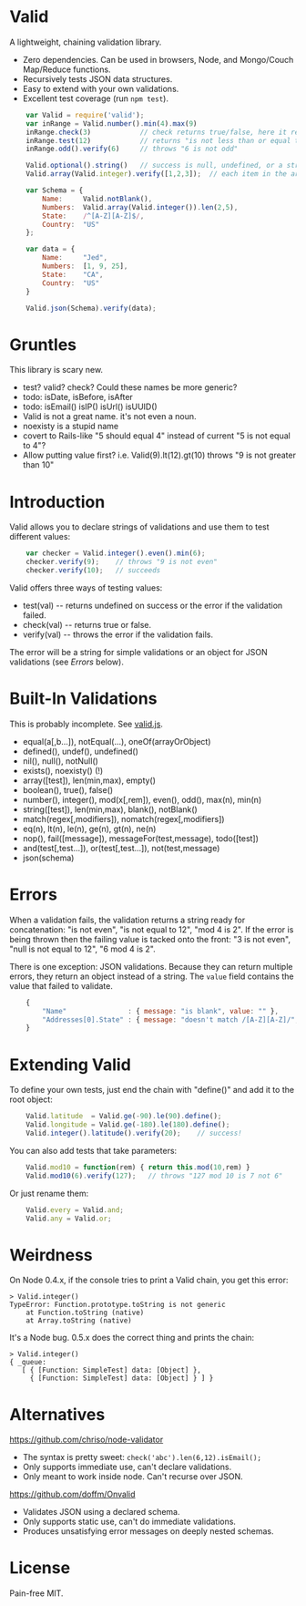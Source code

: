 # Valid

A lightweight, chaining validation library.

- Zero dependencies.  Can be used in browsers, Node, and Mongo/Couch Map/Reduce functions.
- Recursively tests JSON data structures.
- Easy to extend with your own validations.
- Excellent test coverage (run `npm test`).


```javascript
    var Valid = require('valid');
    var inRange = Valid.number().min(4).max(9)
    inRange.check(3)            // check returns true/false, here it returns false
    inRange.test(12)            // returns "is not less than or equal to 9"
    inRange.odd().verify(6)     // throws "6 is not odd"

    Valid.optional().string()   // success is null, undefined, or a string
    Valid.array(Valid.integer).verify([1,2,3]);  // each item in the array must be an integer

    var Schema = {
        Name:     Valid.notBlank(),
        Numbers:  Valid.array(Valid.integer()).len(2,5),
        State:    /^[A-Z][A-Z]$/,
        Country:  "US"
    };

    var data = {
        Name:     "Jed",
        Numbers:  [1, 9, 25],
        State:    "CA",
        Country:  "US"
    }

    Valid.json(Schema).verify(data);
```

# Gruntles

This library is scary new.

- test? valid? check?  Could these names be more generic?
- todo: isDate, isBefore, isAfter
- todo: isEmail() isIP() isUrl() isUUID()
- Valid is not a great name. it's not even a noun.
- noexisty is a stupid name
- covert to Rails-like "5 should equal 4" instead of current "5 is not equal to 4"?
- Allow putting value first?  i.e. Valid(9).lt(12).gt(10) throws "9 is not greater than 10"

# Introduction

Valid allows you to declare strings of validations and
use them to test different values:

```javascript
    var checker = Valid.integer().even().min(6);
    checker.verify(9);    // throws "9 is not even"
    checker.verify(10);   // succeeds
```

Valid offers three ways of testing values:

- test(val) -- returns undefined on success or the error if the validation failed.
- check(val) -- returns true or false.
- verify(val) -- throws the error if the validation fails.

The error will be a string for simple validations or an object
for JSON validations (see _Errors_ below).

# Built-In Validations

This is probably incomplete.
See [valid.js](https://github.com/bronson/valid/blob/master/lib/valid.js).

- equal(a[,b...]), notEqual(...), oneOf(arrayOrObject)
- defined(), undef(), undefined()
- nil(), null(), notNull()
- exists(), noexisty()  (!)
- array([test]), len(min,max), empty()
- boolean(), true(), false()
- number(), integer(), mod(x[,rem]), even(), odd(), max(n), min(n)
- string([test]), len(min,max), blank(), notBlank()
- match(regex[,modifiers]), nomatch(regex[,modifiers])
- eq(n), lt(n), le(n), ge(n), gt(n), ne(n)
- nop(), fail([message]), messageFor(test,message), todo([test])
- and(test[,test...]), or(test[,test...]), not(test,message)
- json(schema)


# Errors

When a validation fails, the validation returns a string ready
for concatenation: "is not even", "is not equal to 12", "mod 4 is 2".
If the error is being thrown then the failing value is tacked onto the front:
"3 is not even", "null is not equal to 12", "6 mod 4 is 2".

There is one exception: JSON validations.  Because they can return multiple
errors, they return an object instead of a string.  The `value` field contains
the value that failed to validate.

```javascript
    {
        "Name"               : { message: "is blank", value: "" },
        "Addresses[0].State" : { message: "doesn't match /[A-Z][A-Z]/", value: "ca" }
    }
```


# Extending Valid

To define your own tests, just end the chain with "define()"
and add it to the root object:

```javascript
    Valid.latitude  = Valid.ge(-90).le(90).define();
    Valid.longitude = Valid.ge(-180).le(180).define();
    Valid.integer().latitude().verify(20);    // success!
```

You can also add tests that take parameters:

```javascript
    Valid.mod10 = function(rem) { return this.mod(10,rem) }
    Valid.mod10(6).verify(127);   // throws "127 mod 10 is 7 not 6"
```

Or just rename them:

```javascript
    Valid.every = Valid.and;
    Valid.any = Valid.or;
```


# Weirdness

On Node 0.4.x, if the console tries to print a Valid chain, you
get this error:

    > Valid.integer()
    TypeError: Function.prototype.toString is not generic
        at Function.toString (native)
        at Array.toString (native)

It's a Node bug.  0.5.x does the correct thing and prints the
chain:

    > Valid.integer()
    { _queue: 
       [ { [Function: SimpleTest] data: [Object] },
         { [Function: SimpleTest] data: [Object] } ] }


# Alternatives

<https://github.com/chriso/node-validator>

- The syntax is pretty sweet: `check('abc').len(6,12).isEmail();`
- Only supports immediate use, can't declare validations.
- Only meant to work inside node.  Can't recurse over JSON.

<https://github.com/doffm/Onvalid>

- Validates JSON using a declared schema.
- Only supports static use, can't do immediate validations.
- Produces unsatisfying error messages on deeply nested schemas.


# License

Pain-free MIT.

